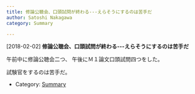 ```yaml
---
title: 修論公聴会、口頭試問が終わる---えらそうにするのは苦手だ
author: Satoshi Nakagawa
category: Summary

---
```


[2018-02-02] **修論公聴会、口頭試問が終わる---えらそうにするのは苦手だ** 

 午前中に修論公聴会二つ、
午後にＭ１論文口頭試問四つをした。

 試験官をするのは苦手だ。

- Category: [Summary](https://merapano.github.io/categories.html#Summary)

